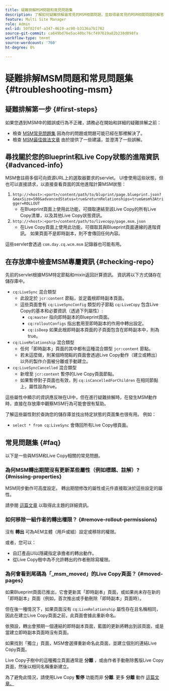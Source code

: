 ```yaml
---
title: 疑難排解MSM問題和常見問題集
description: 了解如何疑難排解最常見的MSM相關問題，並取得最常見的MSM相關問題的解答。
feature: Multi Site Manager
role: Admin
exl-id: 50f02f4f-a347-4619-ac90-b3136a7b1782
source-git-commit: ca849bd76e5ac40bc76cf497619a82b238d898fa
workflow-type: tm+mt
source-wordcount: '760'
ht-degree: 0%

---
```


# 疑難排解MSM問題和常見問題集 {#troubleshooting-msm}

## 疑難排解第一步 {#first-steps}

如果您遇到MSM中的錯誤或行為不正確，請務必在開始和詳細的疑難排解之前：

* 檢查 [MSM常見問題集](#faq) 因為你的問題或問題可能已經在那裡解決了。
* 檢查 [MSM最佳做法文章](best-practices.md) 由於提供了一些建議，並澄清了一些誤解。

## 尋找關於您的Blueprint和Live Copy狀態的進階資訊 {#advanced-info}

MSM會註冊多個可向資源URL上的選取器要求的servlet。 UI會使用這些狀態，但也可以直接請求，以直接查看頁面的其他進階計算MSM狀態：

1. `http://<host>:<port>/content/path/to/bluprint/page.blueprint.json?&maxSize=500&advancedStatus=true&returnRelationships=true&msm%3Atrigger=ROLLOUT`
   * 在Blueprint頁面上使用此功能，可擷取連結至該Live Copy的所有Live Copy清單，以及其他Live Copy狀態資訊。
1. `http://<host>:<port>/content/path/to/livecopy/page.msm.json`
   * 在Live Copy頁面上使用此功能，可擷取其與Blueprint頁面連線的進階資訊。 如果頁面不是即時副本，則不會傳回任何內容。

這些servlet會透過 `com.day.cq.wcm.msm` 記錄器也可能有用。

## 在存放庫中檢查MSM專屬資訊 {#checking-repo}

先前的servlet根據MSM特定節點和mixin返回計算資訊。 資訊將以下方式儲存在儲存庫中。

* `cq:LiveSync` 混合類型
   * 此設定於 `jcr:content` 節點，並定義根即時副本頁面。
   * 這些頁面會有 `cq:LiveSyncConfig` 類型的子節點 `cq:LiveCopy` 包含Live Copy的基本和必要資訊（透過下列屬性）:
      * `cq:master` 指向即時副本的Blueprint頁面。
      * `cq:rolloutConfigs` 指出套用至即時副本的作用中轉出設定。
      * `cq:isDeep` 如果此根即時副本頁面的子頁面包含在即時副本中，則為true。
* `cq:LiveRelationship` 混合類型
   * 任何「即時副本」頁面的其中都有這種混合類型 `jcr:content` 節點。
   * 若未這麼做，則某個時間點的頁面會透過Live Copy動作（建立或轉出）以外的製作介面被分離或手動建立。
* `cq:LiveSyncCancelled` 混合類型
   * 新增至 `jcr:content` 暫停的Live Copy頁面節點。
   * 如果暫停對子頁面也有效，則 `cq:isCancelledForChildren` 在相同節點上，屬性設為true。

這些屬性中顯示的資訊應反映在UI中，但在進行疑難排解時，在發生MSM動作時，直接在存放庫中觀察MSM行為可能會很有幫助。

了解這些屬性對於查詢您的儲存庫並找出特定狀態的頁面集也很有用。 例如：

* `select * from cq:LiveSync` 會傳回所有Live Copy根頁面。

## 常見問題集 {#faq}

以下是一些與MSM和Live Copy相關的常見問題。

### 為何MSM轉出期間沒有更新某些屬性（例如標題、註解）? {#missing-properties}

MSM同步動作可高度設定。 轉出期間修改的屬性或元件直接取決於這些設定的屬性。

請參閱 [這篇文章](best-practices.md) 以取得此主題的詳細資訊。

### 如何移除一組作者的轉出權限？ {#remove-rollout-permissions}

沒有 **轉出** 可為AEM主體（用戶或組）設定或移除的權限。

或者，您可以：

* 自訂產品UI以隱藏指定承擔者的轉出動作。
* 從Live Copy樹中為不允許轉出的作者刪除寫權限。

### 為何會看到尾碼為「_msm_moved」的Live Copy頁面？ {#moved-pages}

如果Blueprint頁面已推出，它會更新其「即時副本」頁面，或如果尚未存在新的「即時副本」頁面（例如，首次推出或手動刪除「即時副本」頁面時）。

但在後一種情況下，如果頁面沒有 `cq:LiveRelationship` 屬性存在且名稱相同，因此在建立Live Copy頁面之前，此頁面會據此重新命名。

依預設，轉出會預期一個連結的即時副本頁面，藍圖的更新將轉出到該頁面，或是當建立即時副本頁面時沒有頁面。

如果找到「獨立」頁面，MSM會選擇重新命名此頁面，並建立個別的連結Live Copy頁面。

Live Copy子樹中的這種獨立頁面通常是 **分離** ，或由作者手動刪除舊版Live Copy頁面，然後以相同名稱重新建立。

為了避免此情況，請使用Live Copy **暫停** 功能而非 **分離**. 更多 **分離** 動作 [這篇文章。](creating-live-copies.md)
